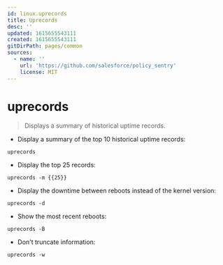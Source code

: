```yaml
---
id: linux.uprecords
title: Uprecords
desc: ''
updated: 1615655543111
created: 1615655543111
gitDirPath: pages/common
sources:
  - name: ''
    url: 'https://github.com/salesforce/policy_sentry'
    license: MIT
---
```

# uprecords

> Displays a summary of historical uptime records.

- Display a summary of the top 10 historical uptime records:

`uprecords`

- Display the top 25 records:

`uprecords -m {{25}}`

- Display the downtime between reboots instead of the kernel version:

`uprecords -d`

- Show the most recent reboots:

`uprecords -B`

- Don't truncate information:

`uprecords -w`

